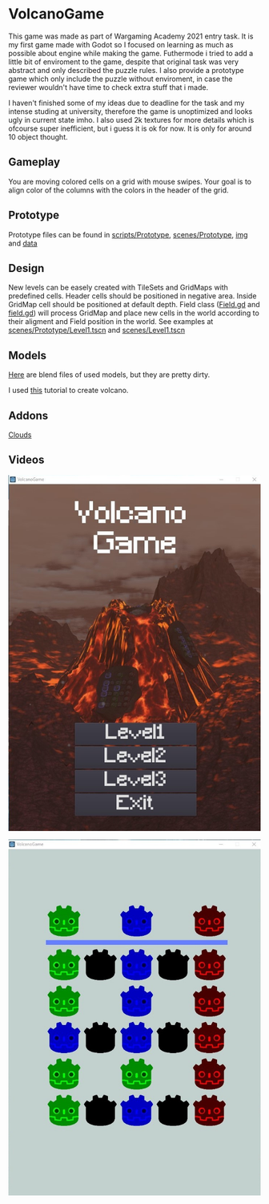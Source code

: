 # VolcanoGame

This game was made as part of Wargaming Academy 2021 entry task. It is my first game made with Godot so I focused on learning as much as possible about engine while making the game. Futhermode i tried to add a little bit of enviroment to the game, despite that original task was very abstract and only described the puzzle rules. I also provide a prototype game which only include the puzzle without enviroment, in case the reviewer wouldn't have time to check extra stuff that i made.


I haven't finished some of my ideas due to deadline for the task and my intense studing at university, therefore the game is unoptimized and looks ugly in current state imho. I also used 2k textures for more details which is ofcourse super inefficient, but i guess it is ok for now. It is only for around 10 object thought.


## Gameplay

You are moving colored cells on a grid with mouse swipes. Your goal is to align color of the columns with the colors in the header of the grid.

## Prototype

Prototype files can be found in [scripts/Prototype](scripts/Prototype), [scenes/Prototype](scenes/Prototype), [img](img) and [data](data)

## Design

New levels can be easely created with TileSets and GridMaps with predefined cells. Header cells should be positioned in negative area. Inside GridMap cell should be positioned at default depth. Field class ([Field.gd](scripts/Field.gd) and [field.gd](scripts/Prototype/field.gd)) will process GridMap and place new cells in the world according to their aligment and Field position in the world. See examples at [scenes/Prototype/Level1.tscn](scenes/Prototype/Level.tscn) and [scenes/Level1.tscn](scenes/Level.tscn)

## Models 
[Here](https://disk.yandex.ru/d/rxTUKe9F_WpUGA) are blend files of used models, but they are pretty dirty.

I used [this](https://www.youtube.com/watch?v=EQwdHSr4Qgk&t=1693s&ab_channel=CBaileyFilm) tutorial to create volcano.

## Addons

[Clouds](https://bitbucket.org/arlez80/cloud-shader/src/master/)

## Videos

[![VolcanoGame](https://github.com/nikitakrutoy/VolcanoGame/blob/master/screenshots/VolcanoGame.jpg)](https://youtu.be/CkM8oZhI0wU)

[![Prototype](https://github.com/nikitakrutoy/VolcanoGame/blob/master/screenshots/VolcanoGamePrototype.jpg)](https://youtu.be/gOJ0RxHKt70)


